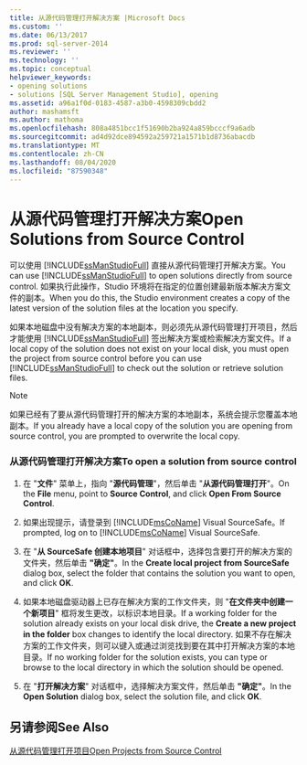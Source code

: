 ```yaml
---
title: 从源代码管理打开解决方案 |Microsoft Docs
ms.custom: ''
ms.date: 06/13/2017
ms.prod: sql-server-2014
ms.reviewer: ''
ms.technology: ''
ms.topic: conceptual
helpviewer_keywords:
- opening solutions
- solutions [SQL Server Management Studio], opening
ms.assetid: a96a1f0d-0183-4587-a3b0-4598309cbdd2
author: mashamsft
ms.author: mathoma
ms.openlocfilehash: 808a4851bcc1f51690b2ba924a859bcccf9a6adb
ms.sourcegitcommit: ad4d92dce894592a259721a1571b1d8736abacdb
ms.translationtype: MT
ms.contentlocale: zh-CN
ms.lasthandoff: 08/04/2020
ms.locfileid: "87590348"
---
```

# <a name="open-solutions-from-source-control"></a><span data-ttu-id="2d041-102">从源代码管理打开解决方案</span><span class="sxs-lookup"><span data-stu-id="2d041-102">Open Solutions from Source Control</span></span>
  <span data-ttu-id="2d041-103">可以使用 [!INCLUDE[ssManStudioFull](../includes/ssmanstudiofull-md.md)] 直接从源代码管理打开解决方案。</span><span class="sxs-lookup"><span data-stu-id="2d041-103">You can use [!INCLUDE[ssManStudioFull](../includes/ssmanstudiofull-md.md)] to open solutions directly from source control.</span></span> <span data-ttu-id="2d041-104">如果执行此操作，Studio 环境将在指定的位置创建最新版本解决方案文件的副本。</span><span class="sxs-lookup"><span data-stu-id="2d041-104">When you do this, the Studio environment creates a copy of the latest version of the solution files at the location you specify.</span></span>  
  
 <span data-ttu-id="2d041-105">如果本地磁盘中没有解决方案的本地副本，则必须先从源代码管理打开项目，然后才能使用 [!INCLUDE[ssManStudioFull](../includes/ssmanstudiofull-md.md)] 签出解决方案或检索解决方案文件。</span><span class="sxs-lookup"><span data-stu-id="2d041-105">If a local copy of the solution does not exist on your local disk, you must open the project from source control before you can use [!INCLUDE[ssManStudioFull](../includes/ssmanstudiofull-md.md)] to check out the solution or retrieve solution files.</span></span>  
  
> [!NOTE]  
>  <span data-ttu-id="2d041-106">如果已经有了要从源代码管理打开的解决方案的本地副本，系统会提示您覆盖本地副本。</span><span class="sxs-lookup"><span data-stu-id="2d041-106">If you already have a local copy of the solution you are opening from source control, you are prompted to overwrite the local copy.</span></span>  
  
### <a name="to-open-a-solution-from-source-control"></a><span data-ttu-id="2d041-107">从源代码管理打开解决方案</span><span class="sxs-lookup"><span data-stu-id="2d041-107">To open a solution from source control</span></span>  
  
1.  <span data-ttu-id="2d041-108">在 "**文件**" 菜单上，指向 "**源代码管理**"，然后单击 "**从源代码管理打开**"。</span><span class="sxs-lookup"><span data-stu-id="2d041-108">On the **File** menu, point to **Source Control**, and click **Open From Source Control**.</span></span>  
  
2.  <span data-ttu-id="2d041-109">如果出现提示，请登录到 [!INCLUDE[msCoName](../includes/msconame-md.md)] Visual SourceSafe。</span><span class="sxs-lookup"><span data-stu-id="2d041-109">If prompted, log on to [!INCLUDE[msCoName](../includes/msconame-md.md)] Visual SourceSafe.</span></span>  
  
3.  <span data-ttu-id="2d041-110">在 "**从 SourceSafe 创建本地项目**" 对话框中，选择包含要打开的解决方案的文件夹，然后单击 **"确定"**。</span><span class="sxs-lookup"><span data-stu-id="2d041-110">In the **Create local project from SourceSafe** dialog box, select the folder that contains the solution you want to open, and click **OK**.</span></span>  
  
4.  <span data-ttu-id="2d041-111">如果本地磁盘驱动器上已存在解决方案的工作文件夹，则 "**在文件夹中创建一个新项目**" 框将发生更改，以标识本地目录。</span><span class="sxs-lookup"><span data-stu-id="2d041-111">If a working folder for the solution already exists on your local disk drive, the **Create a new project in the folder** box changes to identify the local directory.</span></span> <span data-ttu-id="2d041-112">如果不存在解决方案的工作文件夹，则可以键入或通过浏览找到要在其中打开解决方案的本地目录。</span><span class="sxs-lookup"><span data-stu-id="2d041-112">If no working folder for the solution exists, you can type or browse to the local directory in which the solution should be opened.</span></span>  
  
5.  <span data-ttu-id="2d041-113">在 "**打开解决方案**" 对话框中，选择解决方案文件，然后单击 **"确定"**。</span><span class="sxs-lookup"><span data-stu-id="2d041-113">In the **Open Solution** dialog box, select the solution file, and click **OK**.</span></span>  
  
## <a name="see-also"></a><span data-ttu-id="2d041-114">另请参阅</span><span class="sxs-lookup"><span data-stu-id="2d041-114">See Also</span></span>  
 [<span data-ttu-id="2d041-115">从源代码管理打开项目</span><span class="sxs-lookup"><span data-stu-id="2d041-115">Open Projects from Source Control</span></span>](../../2014/database-engine/open-projects-from-source-control.md)  
  
  
